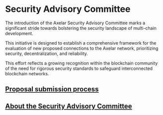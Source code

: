 # Security Advisory Committee

The introduction of the Axelar Security Advisory Committee marks a significant stride towards bolstering the security landscape of multi-chain development. 

This initiative is designed to establish a comprehensive framework for the evaluation of new proposed connections to the Axelar network, prioritizing security, decentralization, and reliability. 

This effort reflects a growing recognition within the blockchain community of the need for rigorous security standards to safeguard interconnected blockchain networks.

## [Proposal submission process](docs/Integrators/SUBMIT_PROPOSAL.md)

## [About the Security Advisory Committee](docs/SECURITY_ADVISORY_COMMITTEE/SECURITY_ADVISORY_COMMITTEE.md)